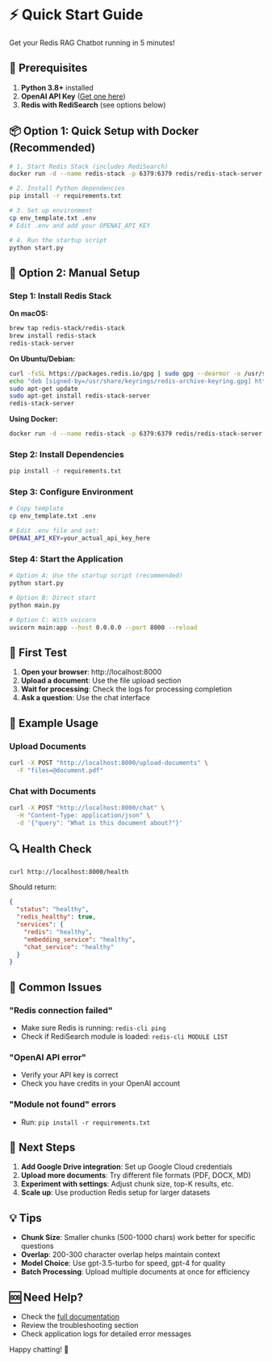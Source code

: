 # ⚡ Quick Start Guide

Get your Redis RAG Chatbot running in 5 minutes!

## 🚀 Prerequisites

1. **Python 3.8+** installed
2. **OpenAI API Key** ([Get one here](https://platform.openai.com/api-keys))
3. **Redis with RediSearch** (see options below)

## 📦 Option 1: Quick Setup with Docker (Recommended)

```bash
# 1. Start Redis Stack (includes RediSearch)
docker run -d --name redis-stack -p 6379:6379 redis/redis-stack-server:latest

# 2. Install Python dependencies
pip install -r requirements.txt

# 3. Set up environment
cp env_template.txt .env
# Edit .env and add your OPENAI_API_KEY

# 4. Run the startup script
python start.py
```

## 🔧 Option 2: Manual Setup

### Step 1: Install Redis Stack

**On macOS:**
```bash
brew tap redis-stack/redis-stack
brew install redis-stack
redis-stack-server
```

**On Ubuntu/Debian:**
```bash
curl -fsSL https://packages.redis.io/gpg | sudo gpg --dearmor -o /usr/share/keyrings/redis-archive-keyring.gpg
echo "deb [signed-by=/usr/share/keyrings/redis-archive-keyring.gpg] https://packages.redis.io/deb $(lsb_release -cs) main" | sudo tee /etc/apt/sources.list.d/redis.list
sudo apt-get update
sudo apt-get install redis-stack-server
redis-stack-server
```

**Using Docker:**
```bash
docker run -d --name redis-stack -p 6379:6379 redis/redis-stack-server:latest
```

### Step 2: Install Dependencies

```bash
pip install -r requirements.txt
```

### Step 3: Configure Environment

```bash
# Copy template
cp env_template.txt .env

# Edit .env file and set:
OPENAI_API_KEY=your_actual_api_key_here
```

### Step 4: Start the Application

```bash
# Option A: Use the startup script (recommended)
python start.py

# Option B: Direct start
python main.py

# Option C: With uvicorn
uvicorn main:app --host 0.0.0.0 --port 8000 --reload
```

## 🎯 First Test

1. **Open your browser**: http://localhost:8000
2. **Upload a document**: Use the file upload section
3. **Wait for processing**: Check the logs for processing completion
4. **Ask a question**: Use the chat interface

## 📝 Example Usage

### Upload Documents
```bash
curl -X POST "http://localhost:8000/upload-documents" \
  -F "files=@document.pdf"
```

### Chat with Documents
```bash
curl -X POST "http://localhost:8000/chat" \
  -H "Content-Type: application/json" \
  -d '{"query": "What is this document about?"}'
```

## 🔍 Health Check

```bash
curl http://localhost:8000/health
```

Should return:
```json
{
  "status": "healthy",
  "redis_healthy": true,
  "services": {
    "redis": "healthy",
    "embedding_service": "healthy",
    "chat_service": "healthy"
  }
}
```

## 🐛 Common Issues

### "Redis connection failed"
- Make sure Redis is running: `redis-cli ping`
- Check if RediSearch module is loaded: `redis-cli MODULE LIST`

### "OpenAI API error"
- Verify your API key is correct
- Check you have credits in your OpenAI account

### "Module not found" errors
- Run: `pip install -r requirements.txt`

## 🚀 Next Steps

1. **Add Google Drive integration**: Set up Google Cloud credentials
2. **Upload more documents**: Try different file formats (PDF, DOCX, MD)
3. **Experiment with settings**: Adjust chunk size, top-K results, etc.
4. **Scale up**: Use production Redis setup for larger datasets

## 💡 Tips

- **Chunk Size**: Smaller chunks (500-1000 chars) work better for specific questions
- **Overlap**: 200-300 character overlap helps maintain context
- **Model Choice**: Use gpt-3.5-turbo for speed, gpt-4 for quality
- **Batch Processing**: Upload multiple documents at once for efficiency

## 🆘 Need Help?

- Check the [full documentation](README.md)
- Review the troubleshooting section
- Check application logs for detailed error messages

Happy chatting! 🤖 